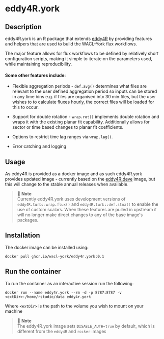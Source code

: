 # eddy4R.york

## Description 
eddy4R.york is an R package that extends [eddy4R](https://github.com/NEONScience/eddy4R) by providing features and helpers that are used to build the WACL-York flux workflows. 

The major feature allows for flux workflows to be defined by relatively short configuration scripts, making it simple to iterate on the parameters used, while maintaining reproducibility. 

#### Some other features include: 
- Flexible aggregation periods - `def.avg()` determines what files are relevant to the user defined aggregation period so inputs can be stored in any time bins e.g. if files are organised into 30 min files, but the user wishes to to calculate fluxes hourly, the correct files will be loaded for this to occur.

- Support for double rotation - `wrap.rot()` implements double rotation and wraps it with the existing planar fit capability. Additionally allows for sector or time based changes to planar fit coefficients.

- Options to restrict time lag ranges via `wrap.lag()`.

- Error catching and logging 

## Usage

As eddy4R is provided as a docker image and as such eddy4R.york provides updated image - currently based on the [eddy4R:deve](https://quay.io/repository/battelleecology/eddy4r) image, but this will change to the stable annual releases when available.

> :page_facing_up: **Note**  \
> Currently eddy4R.york uses development versions of `eddy4R.turb::wrap.flux()` and `eddy4R.turb::def.stna()` to enable the use of custom scalars. When these features are pulled in upstream it will no longer make direct changes to any of the base image's packages.

## Installation

The docker image can be installed using:

```
docker pull ghcr.io/wacl-york/eddy4r.york:0.1
```

## Run the container

To run the container as an interactive session run the following:

```
docker run --name eddy4r.york --rm -d -p 8787:8787 -v <extDir>:/home/rstudio/data eddy4r.york
```
Where `<extDir>` is the path to the volume you wish to mount on your machine

> :page_facing_up: **Note** \
> The eddy4R.york image sets `DISABLE_AUTH=true` by default, which is different from the `eddy4R` and `rocker` images